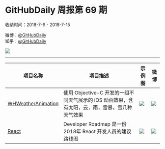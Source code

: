 # GitHubDaily 周报第 69 期

收纳时间：2018-7-9 - 2018-7-15

微博：[@GitHubDaily](https://weibo.com/GitHubDaily)    
知乎：[@GitHubDaily](https://www.zhihu.com/people/githubdaily)

![](https://raw.githubusercontent.com/GitHubDaily/GitHubDaily/master/assets/weixin.png)

---

项目名称 | 项目描述 | 示例图 | 微博
--- | --- | --- | ---
[WHWeatherAnimation](https://github.com/whbalzac/WHWeatherAnimation) | 使用 Objective-C 开发的一组不同天气展示的 iOS 动画效果，含有太阳，云，雨，雷暴，雪几种天气效果 | ![](http://wx3.sinaimg.cn/large/006fiYtfly1ft56q0e4uzg30ab0j1u0x.gif) | [![](https://raw.githubusercontent.com/GitHubDaily/GitHubDaily/master/assets/sina_logo.png)](https://weibo.com/5722964389/Gpo20moK2)
[React](https://github.com/adam-golab/react-developer-roadmap) | Developer Roadmap 是一份 2018年 React 开发人员的建议路线图 | ![](http://wx3.sinaimg.cn/large/006fiYtfly1ft2xk544yoj316u29xwty.jpg) | [![](https://raw.githubusercontent.com/GitHubDaily/GitHubDaily/master/assets/sina_logo.png)](https://weibo.com/5722964389/Gp5b0FgBr)

